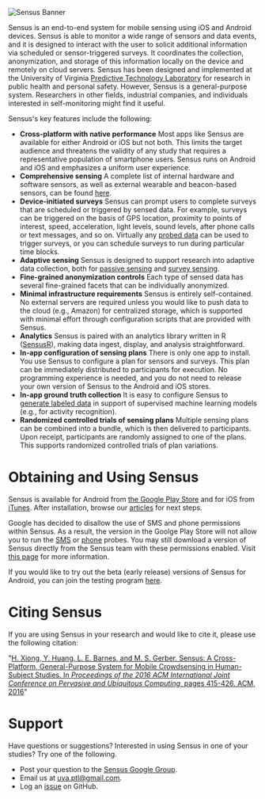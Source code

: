 ![Sensus Banner](images/GitHubBanner.png)

Sensus is an end-to-end system for mobile sensing using iOS and Android devices. Sensus is able to monitor a wide 
range of sensors and data events, and it is designed to interact with the user to solicit additional information 
via scheduled or sensor-triggered surveys. It coordinates the collection, anonymization, and storage of this information 
locally on the device and remotely on cloud servers. Sensus has been designed and implemented at the University 
of Virginia [Predictive Technology Laboratory](http://ptl.sys.virginia.edu/ptl) for research in public health and 
personal safety. However, Sensus is a general-purpose system. Researchers in other fields, industrial companies, 
and individuals interested in self-monitoring might find it useful.

Sensus's key features include the following:

* **Cross-platform with native performance** Most apps like Sensus are available for either Android or iOS but not 
  both. This limits the target audience and threatens the validity of any study that requires a representative population 
  of smartphone users. Sensus runs on Android and iOS and emphasizes a uniform user experience.
* **Comprehensive sensing** A complete list of internal hardware and software sensors, as well as external wearable 
  and beacon-based sensors, can be found [here](xref:Sensus.Probes.Probe).
* **Device-initiated surveys** Sensus can prompt users to complete surveys that are scheduled or triggered 
  by sensed data. For example, surveys can be triggered on the basis of GPS location, proximity to points of interest, 
  speed, acceleration, light levels, sound levels, after phone calls or text messages, and so on. Virtually 
  any [probed data](xref:Sensus.Probes.Probe) can be used to trigger surveys, or you can schedule surveys to run during 
  particular time blocks.
* **Adaptive sensing** Sensus is designed to support research into adaptive data collection, both
  for [passive sensing](xref:adaptive_sensing) and [survey sensing](xref:adaptive_surveys).
* **Fine-grained anonymization controls** Each type of sensed data has several fine-grained facets that can be individually anonymized.
* **Minimal infrastructure requirements** Sensus is entirely self-contained. No external servers are required unless you 
  would like to push data to the cloud (e.g., Amazon) for centralized storage, which is supported with minimal effort through 
  configuration scripts that are provided with Sensus.
* **Analytics** Sensus is paired with an analytics library written in R ([SensusR](xref:sensus_r)), making data ingest, display, and 
  analysis straightforward.
* **In-app configuration of sensing plans** There is only one app to install. You use Sensus to configure a plan for 
  sensors and surveys. This plan can be immediately distributed to participants for execution. No programming experience 
  is needed, and you do not need to release your own version of Sensus to the Android and iOS stores.
* **In-app ground truth collection** It is easy to configure Sensus to [generate labeled data](xref:tagging_mode)
  in support of supervised machine learning models (e.g., for activity recognition).
* **Randomized controlled trials of sensing plans** Multiple sensing plans can be combined into a bundle, which is then 
  delivered to participants. Upon receipt, participants are randomly assigned to one of the plans. This supports 
  randomized controlled trials of plan variations.

# Obtaining and Using Sensus
Sensus is available for Android from [the Google Play Store](https://play.google.com/store/apps/details?id=edu.virginia.sie.ptl.sensus) and 
for iOS from [iTunes](https://itunes.apple.com/us/app/sensus-uva/id1053498740). After installation, browse our [articles](articles/intro.md) for 
next steps.

Google has decided to disallow the use of SMS and phone permissions within Sensus. As a result, the version in the Goolge Play Store
will not allow you to run the [SMS](xref:Sensus.Android.Probes.Communication.AndroidSmsProbe) or 
[phone](xref:Sensus.Android.Probes.Communication.AndroidTelephonyProbe) probes. You may still download a version of Sensus
directly from the Sensus team with these permissions enabled. Visit 
[this page](https://install.appcenter.ms/orgs/uva-predictive-technology-lab/apps/sensus-android/distribution_groups/sms%20and%20phone%20permissions)
for more information.

If you would like to try out the beta (early release) versions of Sensus for Android, you can join the testing 
program [here](https://play.google.com/apps/testing/edu.virginia.sie.ptl.sensus).

# Citing Sensus
If you are using Sensus in your research and would like to cite it, please use the following citation:

"[H. Xiong, Y. Huang, L. E. Barnes, and M. S. Gerber. Sensus: A Cross-Platform, General-Purpose System for Mobile 
 Crowdsensing in Human-Subject Studies. In _Proceedings of the 2016 ACM International Joint Conference on Pervasive 
 and Ubiquitous Computing_, pages 415-426. ACM, 2016](https://dl.acm.org/citation.cfm?id=2971711)"

# Support
Have questions or suggestions? Interested in using Sensus in one of your studies? Try one of the following.
* Post your question to the [Sensus Google Group](https://groups.google.com/forum/#!forum/sensus-app).
* Email us at uva.ptl@gmail.com.
* Log an [issue](https://github.com/predictive-technology-laboratory/sensus/issues/new) on GitHub.